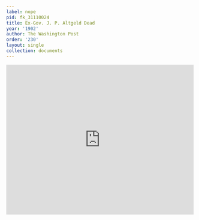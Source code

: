 ```yaml
---
label: nope
pid: fk_31110024
title: Ex-Gov. J. P. Altgeld Dead
year: '1902'
author: The Washington Post
order: '230'
layout: single
collection: documents
---
```

<iframe src="https://northwestern.app.box.com/embed/s/l99c0szy2yk2r7xy1mvhd1sghp55njow?sortColumn=date&view=list" width="500" height="400" frameborder="0" allowfullscreen webkitallowfullscreen msallowfullscreen></iframe>
